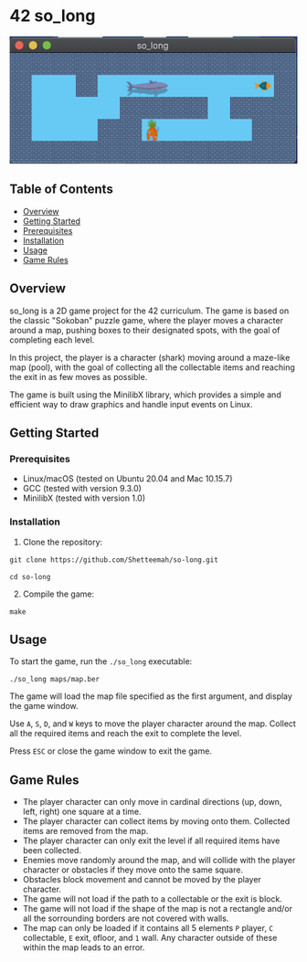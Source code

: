 # 42 so_long

![Screenshot of so_long gameplay.](https://github.com/Shetteemah/42_so_long/blob/main/texture/Screen%20Shot%202023-04-07%20at%202.41.23%20AM.png?raw=true)

## Table of Contents
+ [Overview](#overview)
+ [Getting Started](#getting-started)
+ [Prerequisites](#prerequisites)
+ [Installation](#installation)
+ [Usage](#usage)
+ [Game Rules](#game-rules)

## Overview
so_long is a 2D game project for the 42 curriculum. The game is based on the classic "Sokoban" puzzle game, where the player moves a character around a map, pushing boxes to their designated spots, with the goal of completing each level.

In this project, the player is a character (shark) moving around a maze-like map (pool), with the goal of collecting all the collectable items and reaching the exit in as few moves as possible.

The game is built using the MinilibX library, which provides a simple and efficient way to draw graphics and handle input events on Linux.

## Getting Started
### Prerequisites
- Linux/macOS (tested on Ubuntu 20.04 and Mac 10.15.7)
- GCC (tested with version 9.3.0)
- MinilibX (tested with version 1.0)

### Installation
1. Clone the repository:
```
git clone https://github.com/Shetteemah/so-long.git
```
```
cd so-long
```
2. Compile the game:
```
make
```
## Usage
To start the game, run the `./so_long` executable:
```
./so_long maps/map.ber
```
The game will load the map file specified as the first argument, and display the game window.

Use `A`, `S`, `D`, and `W` keys to move the player character around the map. Collect all the required items and reach the exit to complete the level.

Press `ESC` or close the game window to exit the game.

## Game Rules
- The player character can only move in cardinal directions (up, down, left, right) one square at a time.
- The player character can collect items by moving onto them. Collected items are removed from the map.
- The player character can only exit the level if all required items have been collected.
- Enemies move randomly around the map, and will collide with the player character or obstacles if they move onto the same square.
- Obstacles block movement and cannot be moved by the player character.
- The game will not load if the path to a collectable or the exit is block.
- The game will not load if the shape of the map is not a rectangle and/or all the sorrounding borders are not covered with walls.
- The map can only be loaded if it contains all 5 elements `P` player, `C` collectable, `E` exit, `0`floor, and `1` wall. Any character outside of these within the map leads to an error.
